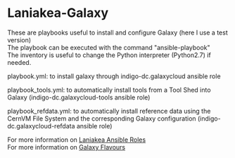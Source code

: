# Laniakea-Galaxy
These are playbooks useful to install and configure Galaxy (here I use a test version)  
The playbook can be executed with the command "ansible-playbook"     
The inventory is useful to change the Python interpreter (Python2.7) if needed.

playbook.yml: to install galaxy through indigo-dc.galaxycloud ansible role

playbook_tools.yml: to automatically install tools from a Tool Shed into Galaxy (indigo-dc.galaxycloud-tools ansible role)

playbook_refdata.yml: to automatically install reference data using the CernVM File System and the corresponding Galaxy configuration (indigo-dc.galaxycloud-refdata ansible role)

For more information on [Laniakea Ansible Roles](https://laniakea.readthedocs.io/en/latest/admin_documentation/ansible/ansible_roles.html)     
For more information on [Galaxy Flavours](https://laniakea.readthedocs.io/en/latest/user_documentation/galaxy/galaxy_flavours.html)
